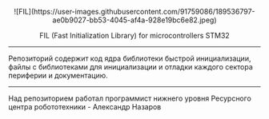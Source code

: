 
<p align="center"> 
![FIL](https://user-images.githubusercontent.com/91759086/189536797-ae0b9027-bb53-4045-af4a-928e19bc6e82.jpeg)
</p>
<p align="center"> 
FIL (Fast Initialization Library) for microcontrollers STM32 
</p>

______________________________________________________________________________________________________________________________________________________

Репозиторий содержит код ядра библиотеки быстрой инициализации, файлы с библиотеками для инициализации и отладки каждого сектора периферии и документацию.
______________________________________________________________________________________________________________________________________________________

Над репозиторием работал программист нижнего уровня Ресурсного центра робототехники - Александр Назаров 
